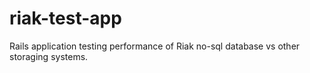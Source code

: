 riak-test-app
=============

Rails application testing performance of Riak no-sql database vs other storaging systems.

